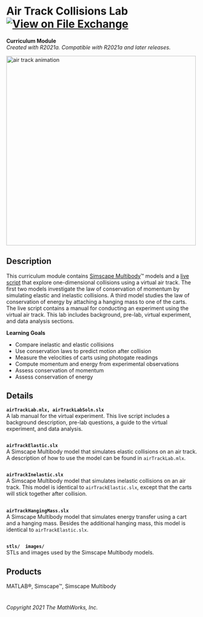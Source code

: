 # Air Track Collisions Lab [![View <File Exchange Title> on File Exchange](https://www.mathworks.com/matlabcentral/images/matlab-file-exchange.svg)](https://www.mathworks.com/matlabcentral/fileexchange/####-Phase-Plane-and-Slope-Field)
**Curriculum Module**  
_Created with R2021a. Compatible with R2021a and later releases._  

<img src="https://user-images.githubusercontent.com/81383420/122436774-17a1e880-cf67-11eb-9a82-4b0391664d72.gif" width="500" alt="air track animation">

## Description ##
This curriculum module contains [Simscape Multibody](https://www.mathworks.com/products/simmechanics.html)&trade; models and a [live script](https://www.mathworks.com/products/matlab/live-editor.html) that explore one-dimensional collisions using a virtual air track. The first two models investigate the law of conservation of momentum by simulating elastic and inelastic collisions. A third model studies the law of conservation of energy by attaching a hanging mass to one of the carts. The live script contains a manual for conducting an experiment using the virtual air track. This lab includes background, pre-lab, virtual experiment, and data analysis sections.

**Learning Goals**
- Compare inelastic and elastic collisions
- Use conservation laws to predict motion after collision
- Measure the velocities of carts using photogate readings
- Compute momentum and energy from experimental observations
- Assess conservation of momentum
- Assess conservation of energy

## Details ##

**`airTrackLab.mlx, airTrackLabSoln.slx`**  
A lab manual for the virtual experiment. This live script includes a background description, pre-lab questions, a guide to the virtual experiment, and data analysis.

## ##
**`airTrackElastic.slx`**  
A Simscape Multibody model that simulates elastic collisions on an air track. A description of how to use the model can be found in `airTrackLab.mlx`.

## ##
**`airTrackInelastic.slx`**  
A Simscape Multibody model that simulates inelastic collisions on an air track. This model is identical to `airTrackElastic.slx`, except that the carts will stick together after collision.

## ##
**`airTrackHangingMass.slx`**  
A Simscape Multibody model that simulates energy transfer using a cart and a hanging mass. Besides the additional hanging mass, this model is identical to `airTrackElastic.slx`.

## ##
**`stls/  images/`**  
STLs and images used by the Simscape Multibody models.

## Products ##
MATLAB&reg;, Simscape&trade;, Simscape Multibody

# #

_Copyright 2021 The MathWorks, Inc._
